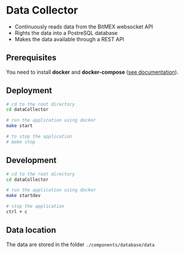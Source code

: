 # Data Collector

- Continuously reads data from the BitMEX websocket API
- Rights the data into a PostreSQL database
- Makes the data available through a REST API

## Prerequisites

You need to install **docker** and **docker-compose** ([see documentation](https://docs.docker.com/install/)).

## Deployment

```bash
# cd to the root directory
cd dataCollector

# run the application using docker
make start

# to stop the application
# make stop
```
## Development

```bash
# cd to the root directory
cd dataCollector

# run the application using docker
make startdev

# stop the application
ctrl + c
```

## Data location

The data are stored in the folder `./components/database/data`
